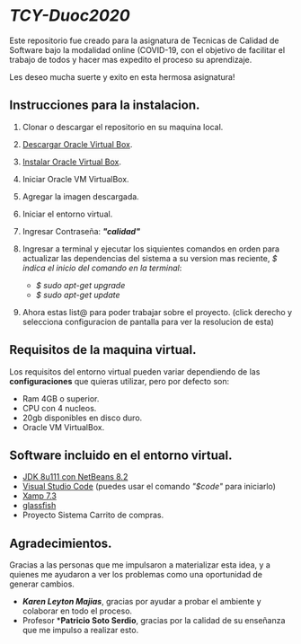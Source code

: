 # ***TCY-Duoc2020***

Este repositorio fue creado para la asignatura de Tecnicas de Calidad de Software bajo la modalidad online (COVID-19, con el objetivo de facilitar el trabajo de todos y hacer mas expedito el proceso su aprendizaje.

Les deseo mucha suerte y exito en esta hermosa asignatura!

## Instrucciones para la instalacion.

  1. Clonar o descargar el repositorio en su maquina local.
  2. [Descargar Oracle Virtual Box](https://www.virtualbox.org).
  3. [Instalar Oracle Virtual Box](https://docs.oracle.com/cd/E19957-01/821-1692/6nmlk9kpt/index.html).
  4. Iniciar Oracle VM VirtualBox.
  5. Agregar la imagen descargada.
  6. Iniciar el entorno virtual.
  7. Ingresar Contraseña: ***"calidad"***
  8. Ingresar a terminal y ejecutar los siquientes comandos en orden para actualizar las dependencias del sistema a su version mas reciente, *$ indica el inicio del comando en la terminal*:
      
      - *$ sudo apt-get upgrade*
      - *$ sudo apt-get update*

  9. Ahora estas list@ para poder trabajar sobre el proyecto. (click derecho y selecciona configuracion de pantalla para ver la resolucion de esta)
   
      
## Requisitos de la maquina virtual.

  Los requisitos del entorno virtual pueden variar dependiendo de las **configuraciones** que quieras utilizar, pero por defecto son:
  
  - Ram 4GB o superior.
  - CPU con 4 nucleos.
  - 20gb disponibles en disco duro.
  - Oracle VM VirtualBox.

## Software incluido en el entorno virtual.

  - [JDK 8u111 con NetBeans 8.2](https://www.oracle.com/technetwork/es/java/javase/downloads/jdk-netbeans-jsp-3413139-esa.html)
  - [Visual Studio Code](https://code.visualstudio.com/?wt.mc_id=DX_841432) (puedes usar el comando *"$code"* para iniciarlo)
  - [Xamp 7.3](https://www.apachefriends.org/download.html)
  - [glassfish](https://javaee.github.io/glassfish/)
  - Proyecto Sistema Carrito de compras.

## Agradecimientos.
  
  Gracias a las personas que me impulsaron a materializar esta idea, y a quienes me ayudaron a ver los problemas como una oportunidad de generar cambios.
  
  - ***Karen Leyton Majias***, gracias por ayudar a probar el ambiente y colaborar en todo el proceso.
  - Profesor ***Patricio Soto Serdio**, gracias por la calidad de su enseñanza que me impulso a realizar esto.
